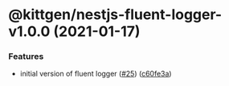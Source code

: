 # @kittgen/nestjs-fluent-logger-v1.0.0 (2021-01-17)


### Features

* initial version of fluent logger ([#25](https://github.com/kittgen/kittgen-nestjs/issues/25)) ([c60fe3a](https://github.com/kittgen/kittgen-nestjs/commit/c60fe3adc2250c6136039e8ed4b7f00f2f785dc2))
